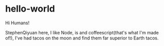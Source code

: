 # hello-world

Hi Humans!

StephenQiyuan here, I like Node, is and coffeescript(that's what I'm made of!),
I've had tacos on the moon and find them far superior to Earth tacos.
